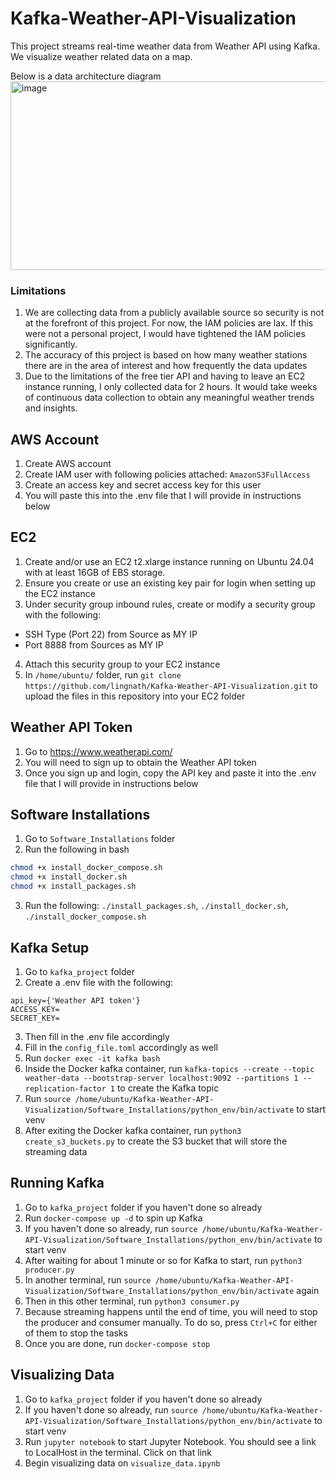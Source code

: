 # Kafka-Weather-API-Visualization
This project streams real-time weather data from Weather API using Kafka. We visualize weather related data on a map.

Below is a data architecture diagram
<img width="959" height="302" alt="image" src="https://github.com/user-attachments/assets/15317ada-c529-402b-84e3-6c22282bd65d" />

### Limitations
1. We are collecting data from a publicly available source so security is not at the forefront of this project. For now, the IAM policies are lax. If this were not a personal project, I would have tightened the IAM policies significantly.
2. The accuracy of this project is based on how many weather stations there are in the area of interest and how frequently the data updates
3. Due to the limitations of the free tier API and having to leave an EC2 instance running, I only collected data for 2 hours. It would take weeks of continuous data collection to obtain any meaningful weather trends and insights.

## AWS Account
1. Create AWS account
2. Create IAM user with following policies attached: ```AmazonS3FullAccess```
3. Create an access key and secret access key for this user
4. You will paste this into the .env file that I will provide in instructions below

## EC2
1. Create and/or use an EC2 t2.xlarge instance running on Ubuntu 24.04 with at least 16GB of EBS storage.
2. Ensure you create or use an existing key pair for login when setting up the EC2 instance
3. Under security group inbound rules, create or modify a security group with the following:
  - SSH Type (Port 22) from Source as MY IP
  - Port 8888 from Sources as MY IP
4. Attach this security group to your EC2 instance
5. In ```/home/ubuntu/``` folder, run ```git clone https://github.com/lingnath/Kafka-Weather-API-Visualization.git``` to upload the files in this repository into your EC2 folder

## Weather API Token
1. Go to https://www.weatherapi.com/
2. You will need to sign up to obtain the Weather API token
3. Once you sign up and login, copy the API key and paste it into the .env file that I will provide in instructions below

## Software Installations
1. Go to ```Software_Installations``` folder
2. Run the following in bash
```bash
chmod +x install_docker_compose.sh
chmod +x install_docker.sh
chmod +x install_packages.sh
```
3. Run the following: ```./install_packages.sh```, ```./install_docker.sh```, ```./install_docker_compose.sh```

## Kafka Setup
1. Go to ```kafka_project``` folder
2. Create a .env file with the following:
```env
api_key={'Weather API token'}
ACCESS_KEY=
SECRET_KEY=
```
3. Then fill in the .env file accordingly
4. Fill in the ```config_file.toml``` accordingly as well
5. Run ```docker exec -it kafka bash```
6. Inside the Docker kafka container, run ```kafka-topics --create --topic weather-data --bootstrap-server localhost:9092 --partitions 1 --replication-factor 1``` to create the Kafka topic
7. Run ```source /home/ubuntu/Kafka-Weather-API-Visualization/Software_Installations/python_env/bin/activate``` to start venv
8. After exiting the Docker kafka container, run ```python3 create_s3_buckets.py``` to create the S3 bucket that will store the streaming data

## Running Kafka
1. Go to ```kafka_project``` folder if you haven't done so already
2. Run ```docker-compose up -d``` to spin up Kafka
3. If you haven't done so already, run ```source /home/ubuntu/Kafka-Weather-API-Visualization/Software_Installations/python_env/bin/activate``` to start venv
4. After waiting for about 1 minute or so for Kafka to start, run ```python3 producer.py```
5. In another terminal, run ```source /home/ubuntu/Kafka-Weather-API-Visualization/Software_Installations/python_env/bin/activate``` again
6. Then in this other terminal, run ```python3 consumer.py```
7. Because streaming happens until the end of time, you will need to stop the producer and consumer manually. To do so, press ```Ctrl+C``` for either of them to stop the tasks
8. Once you are done, run ```docker-compose stop```

## Visualizing Data
1. Go to ```kafka_project``` folder if you haven't done so already
2. If you haven't done so already, run ```source /home/ubuntu/Kafka-Weather-API-Visualization/Software_Installations/python_env/bin/activate``` to start venv
3. Run ```jupyter notebook``` to start Jupyter Notebook. You should see a link to LocalHost in the terminal. Click on that link
4. Begin visualizing data on ```visualize_data.ipynb```
